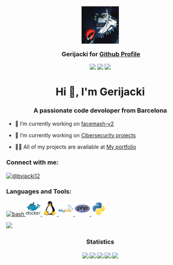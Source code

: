 <h3 align="center">
	<img src="./1.gif" width="100" alt="Logo"/><br/>
	<img src="https://raw.githubusercontent.com/Gerijacki/Gerijacki/main/assets/misc/transparent.png" height="30" width="0px"/>
	Gerijacki for <a href="https://github.com/Gerijacki">Github Profile</a>
</h3>

<p align="center">
	<a href="https://github.com/Gerijacki/github-readme-stats/stargazers"><img src="https://img.shields.io/github/stars/Gerijacki/github-readme-stats?colorA=363a4f&colorB=b7bdf8&style=for-the-badge"></a>
	<a href="https://github.com/Gerijacki/github-readme-stats/issues"><img src="https://img.shields.io/github/issues/Gerijacki/github-readme-stats?colorA=363a4f&colorB=f5a97f&style=for-the-badge"></a>
	<a href="https://github.com/Gerijacki/github-readme-stats/contributors"><img src="https://img.shields.io/github/contributors/Gerijacki/github-readme-stats?colorA=363a4f&colorB=a6da95&style=for-the-badge"></a>
</p>

<h1 align="center">Hi 👋, I'm Gerijacki</h1>
<h3 align="center">A passionate code devoloper from Barcelona</h3>

- 🔭 I’m currently working on [facemash-v2](https://github.com/Gerijacki/facemash-v2)

- 🤝 I’m currently working on [Cibersecurity projects](https://github.com/Gerijacki/Mine-Startupv2)

- 👨‍💻 All of my projects are available at [My portfolio](https://gerijacki.github.io/)

<h3 align="left">Connect with me:</h3>
<p align="left">
<a href="https://twitter.com/@byjacki12" target="blank"><img align="center" src="https://raw.githubusercontent.com/rahuldkjain/github-profile-readme-generator/master/src/images/icons/Social/twitter.svg" alt="@byjacki12" height="30" width="40" /></a>
</p>

<h3 align="left">Languages and Tools:</h3>
<p align="left"> <a href="https://www.gnu.org/software/bash/" target="_blank" rel="noreferrer"> <img src="https://www.vectorlogo.zone/logos/gnu_bash/gnu_bash-icon.svg" alt="bash" width="40" height="40"/> </a> <a href="https://www.docker.com/" target="_blank" rel="noreferrer"> <img src="https://raw.githubusercontent.com/devicons/devicon/master/icons/docker/docker-original-wordmark.svg" alt="docker" width="40" height="40"/> </a> <a href="https://www.linux.org/" target="_blank" rel="noreferrer"> <img src="https://raw.githubusercontent.com/devicons/devicon/master/icons/linux/linux-original.svg" alt="linux" width="40" height="40"/> </a> <a href="https://www.mysql.com/" target="_blank" rel="noreferrer"> <img src="https://raw.githubusercontent.com/devicons/devicon/master/icons/mysql/mysql-original-wordmark.svg" alt="mysql" width="40" height="40"/> </a> <a href="https://www.php.net" target="_blank" rel="noreferrer"> <img src="https://raw.githubusercontent.com/devicons/devicon/master/icons/php/php-original.svg" alt="php" width="40" height="40"/> </a> <a href="https://www.python.org" target="_blank" rel="noreferrer"> <img src="https://raw.githubusercontent.com/devicons/devicon/master/icons/python/python-original.svg" alt="python" width="40" height="40"/> </a> </p>
<!-- STATICS -->
<img src="https://user-images.githubusercontent.com/73097560/115834477-dbab4500-a447-11eb-908a-139a6edaec5c.gif"><h3 align="center">Statistics</h3>
<div align="center">
<a href="https://github.com/Gerijacki">
<img align="center" src="http://github-profile-summary-cards.vercel.app/api/cards/stats?username=Gerijacki&theme=2077" height="180em" />
<img align="center" src="http://github-profile-summary-cards.vercel.app/api/cards/most-commit-language?username=Gerijacki&theme=2077" height="180em" />
<img align="center" src="http://github-profile-summary-cards.vercel.app/api/cards/repos-per-language?username=Gerijacki&theme=2077" height="180em" />
<img align="center" src="http://github-profile-summary-cards.vercel.app/api/cards/productive-time?username=Gerijacki&theme=radical" height="180em" />
<img align="center" src="http://github-profile-summary-cards.vercel.app/api/cards/profile-details?username=Gerijacki&theme=radical" height="180em" />
</div>